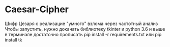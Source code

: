 # Caesar-Cipher
Шифр Цезаря с реализацие "умного" взлома через частотный анализ
Чтобы запустить, нужно докачать библиотеку tkinter и python 3.6 и выше
в терминале достаточно прописать
 pip install -r requirements.txt
или
pip install tk
